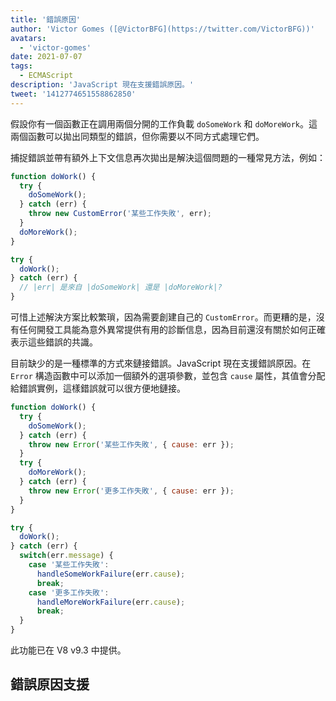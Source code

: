 ```yaml
---
title: '錯誤原因'
author: 'Victor Gomes ([@VictorBFG](https://twitter.com/VictorBFG))'
avatars:
  - 'victor-gomes'
date: 2021-07-07
tags:
  - ECMAScript
description: 'JavaScript 現在支援錯誤原因。'
tweet: '1412774651558862850'
---
```


假設你有一個函數正在調用兩個分開的工作負載 `doSomeWork` 和 `doMoreWork`。這兩個函數可以拋出同類型的錯誤，但你需要以不同方式處理它們。

捕捉錯誤並帶有額外上下文信息再次拋出是解決這個問題的一種常見方法，例如：

```js
function doWork() {
  try {
    doSomeWork();
  } catch (err) {
    throw new CustomError('某些工作失敗', err);
  }
  doMoreWork();
}

try {
  doWork();
} catch (err) {
  // |err| 是來自 |doSomeWork| 還是 |doMoreWork|?
}
```

可惜上述解決方案比較繁瑣，因為需要創建自己的 `CustomError`。而更糟的是，沒有任何開發工具能為意外異常提供有用的診斷信息，因為目前還沒有關於如何正確表示這些錯誤的共識。

<!--truncate-->
目前缺少的是一種標準的方式來鏈接錯誤。JavaScript 現在支援錯誤原因。在 `Error` 構造函數中可以添加一個額外的選項參數，並包含 `cause` 屬性，其值會分配給錯誤實例，這樣錯誤就可以很方便地鏈接。

```js
function doWork() {
  try {
    doSomeWork();
  } catch (err) {
    throw new Error('某些工作失敗', { cause: err });
  }
  try {
    doMoreWork();
  } catch (err) {
    throw new Error('更多工作失敗', { cause: err });
  }
}

try {
  doWork();
} catch (err) {
  switch(err.message) {
    case '某些工作失敗':
      handleSomeWorkFailure(err.cause);
      break;
    case '更多工作失敗':
      handleMoreWorkFailure(err.cause);
      break;
  }
}
```

此功能已在 V8 v9.3 中提供。

## 錯誤原因支援

<feature-support chrome="93 https://chromium-review.googlesource.com/c/v8/v8/+/2784681"
                 firefox="91 https://bugzilla.mozilla.org/show_bug.cgi?id=1679653"
                 safari="15 https://bugs.webkit.org/show_bug.cgi?id=223302"
                 nodejs="no"
                 babel="no"></feature-support>
